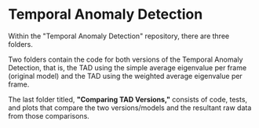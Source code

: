 # Temporal Anomaly Detection

Within the "Temporal Anomaly Detection" repository, there are three folders. 

Two folders contain the code for both versions of the Temporal Anomaly Detection, that is, the TAD using the simple average eigenvalue per frame (original model) and the TAD using the weighted average eigenvalue per frame.

The last folder titled, **"Comparing TAD Versions,"** consists of code, tests, and plots that compare the two versions/models and the resultant raw data from those comparisons. 
